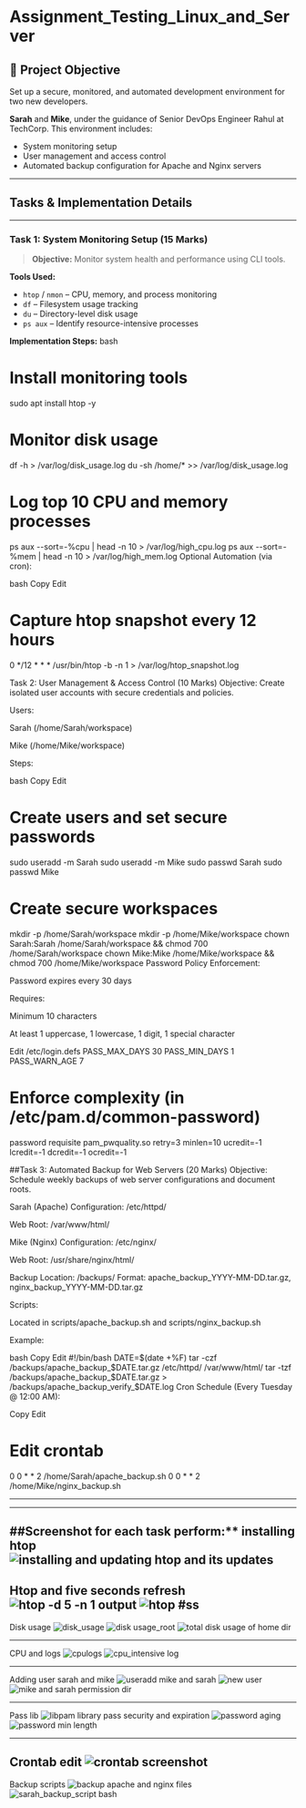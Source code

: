 # Assignment_Testing_Linux_and_Server

## 📘 Project Objective

Set up a secure, monitored, and automated development environment for two new developers. 

**Sarah** and **Mike**, under the guidance of Senior DevOps Engineer Rahul at TechCorp. This environment includes:

- System monitoring setup
- User management and access control
- Automated backup configuration for Apache and Nginx servers

---

##  Tasks & Implementation Details

---

### Task 1: System Monitoring Setup (15 Marks)

> **Objective:** Monitor system health and performance using CLI tools.

**Tools Used:**
- `htop` / `nmon` – CPU, memory, and process monitoring
- `df` – Filesystem usage tracking
- `du` – Directory-level disk usage
- `ps aux` – Identify resource-intensive processes

**Implementation Steps:**
bash
# Install monitoring tools
sudo apt install htop -y

# Monitor disk usage
df -h > /var/log/disk_usage.log
du -sh /home/* >> /var/log/disk_usage.log

# Log top 10 CPU and memory processes
ps aux --sort=-%cpu | head -n 10 > /var/log/high_cpu.log
ps aux --sort=-%mem | head -n 10 > /var/log/high_mem.log
Optional Automation (via cron):

bash
Copy
Edit
# Capture htop snapshot every 12 hours
0 */12 * * * /usr/bin/htop -b -n 1 > /var/log/htop_snapshot.log

Task 2: User Management & Access Control (10 Marks)
Objective: Create isolated user accounts with secure credentials and policies.

Users:

Sarah (/home/Sarah/workspace)

Mike (/home/Mike/workspace)

Steps:

bash
Copy
Edit
# Create users and set secure passwords
sudo useradd -m Sarah
sudo useradd -m Mike
sudo passwd Sarah
sudo passwd Mike

# Create secure workspaces
mkdir -p /home/Sarah/workspace
mkdir -p /home/Mike/workspace
chown Sarah:Sarah /home/Sarah/workspace && chmod 700 /home/Sarah/workspace
chown Mike:Mike /home/Mike/workspace && chmod 700 /home/Mike/workspace
Password Policy Enforcement:

Password expires every 30 days

Requires:

Minimum 10 characters

At least 1 uppercase, 1 lowercase, 1 digit, 1 special character

Edit /etc/login.defs
PASS_MAX_DAYS 30
PASS_MIN_DAYS 1
PASS_WARN_AGE 7

# Enforce complexity (in /etc/pam.d/common-password)
password requisite pam_pwquality.so retry=3 minlen=10 ucredit=-1 lcredit=-1 dcredit=-1 ocredit=-1


##Task 3: Automated Backup for Web Servers (20 Marks)
Objective: Schedule weekly backups of web server configurations and document roots.

Sarah (Apache)
Configuration: /etc/httpd/

Web Root: /var/www/html/

Mike (Nginx)
Configuration: /etc/nginx/

Web Root: /usr/share/nginx/html/

Backup Location: /backups/
Format: apache_backup_YYYY-MM-DD.tar.gz, nginx_backup_YYYY-MM-DD.tar.gz

Scripts:

Located in scripts/apache_backup.sh and scripts/nginx_backup.sh

Example:

bash
Copy
Edit
#!/bin/bash
DATE=$(date +%F)
tar -czf /backups/apache_backup_$DATE.tar.gz /etc/httpd/ /var/www/html/
tar -tzf /backups/apache_backup_$DATE.tar.gz > /backups/apache_backup_verify_$DATE.log
Cron Schedule (Every Tuesday @ 12:00 AM):


Copy
Edit
# Edit crontab
0 0 * * 2 /home/Sarah/apache_backup.sh
0 0 * * 2 /home/Mike/nginx_backup.sh


---
---

##Screenshot for each task perform:**
installing htop
![installing and updating htop and its updates](https://github.com/user-attachments/assets/c54e330f-da17-482c-bafd-f7c0a3496829)
---
Htop and five seconds refresh
![htop -d 5 -n 1 output](https://github.com/user-attachments/assets/0bf34183-a08f-4838-9d83-289628ec55ba)
![htop #ss](https://github.com/user-attachments/assets/f9de2c87-2c07-436a-95dd-f2f220f9a1fc)
---
Disk usage
![disk_usage ](https://github.com/user-attachments/assets/fc62ed2e-fe95-4337-86ec-db157c93441c)
![disk usage_root](https://github.com/user-attachments/assets/6d866890-83f7-473b-bd1c-564aa862c4c5)
![total disk usage of home dir](https://github.com/user-attachments/assets/10d5d197-f3dc-4681-8465-f949ddbf8a61)

----
CPU and logs
![cpulogs](https://github.com/user-attachments/assets/7ba70342-6c8d-402a-b0ea-8edd3df78520)
![cpu_intensive log](https://github.com/user-attachments/assets/62912c8f-e563-4fe4-bd82-e749b2cd0266)

---
Adding user sarah and mike
![useradd mike and sarah](https://github.com/user-attachments/assets/35d736ee-2bd7-4fe2-be94-7b63679e2398)
![new user ](https://github.com/user-attachments/assets/87748edc-930c-42fc-927f-8bd89e8d38bb)
![mike and sarah permission dir](https://github.com/user-attachments/assets/fa67bdb2-44cd-49a7-9514-ca9ad755a674)

---
Pass lib
![libpam library](https://github.com/user-attachments/assets/a506bda0-74db-436f-bb3d-6727cba687d0)
pass security and expiration
![password aging ](https://github.com/user-attachments/assets/2df5d68b-b399-4de9-81fe-0e638547318e)
![password min length](https://github.com/user-attachments/assets/ba3f551a-6f63-45a8-be0f-d8e13dc246de)

---
Crontab edit
![crontab screenshot](https://github.com/user-attachments/assets/7e6de026-2f4c-4dca-b32a-d59e7760098b)
---

Backup scripts
![backup apache and nginx files](https://github.com/user-attachments/assets/2f50c2f9-1e42-411a-9c78-c5ff9b22a7aa)
![sarah_backup_script bash](https://github.com/user-attachments/assets/6698fbc8-72ce-472a-a076-2352eb73d0b0)





